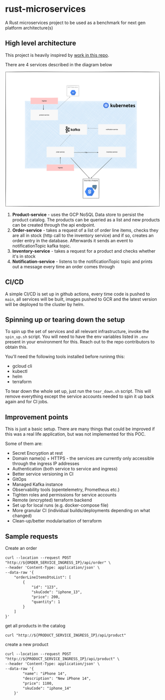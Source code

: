 # rust-microservices

A Rust microservices project to be used as a benchmark for next gen platform architecture(s)

## High level architecture

This project is heavily inspired by [work in this repo](https://github.com/SaiUpadhyayula/spring-boot-microservices).

There are 4 services described in the diagram below

![high level architecture](../java-containers-k8s/docs/arch.png)

1. **Product-service** - uses the GCP NoSQL Data store to persist the product catalog. The products can be queried as a list and new products can be created through the api endpoint.
2. **Order-service** - takes a request of a list of order line items, checks they are all in stock (http call to the inventory service) and if so, creates an order entry in the database. Afterwards it sends an event to notificationTopic kafka topic.
3. **Inventory-service** - takes a request for a product and checks whether it's in stock
4. **Notification-service** - listens to the notificationTopic topic and prints out a message every time an order comes through

## CI/CD

A simple CI/CD is set up in github actions, every time code is pushed to `main`, all services will be built, images pushed to GCR
and the latest version will be deployed to the cluster by helm.

## Spinning up or tearing down the setup

To spin up the set of services and all relevant infrastructure, invoke the `spin_up.sh` script.
You will need to have the env variables listed in `.env` present in your environment for this. Reach out to the repo contributors
to obtain this.

You'll need the following tools installed before runinng this:

- gcloud cli
- kubectl
- helm
- terraform

To tear down the whole set up, just run the `tear_down.sh` script. This will remove everything except the service accounts
needed to spin it up back again and for CI jobs.

## Improvement points

This is just a basic setup. There are many things that could be improved if this was a real life application, but was not
implemented for this POC.

Some of them are:

- Secret Encryption at rest
- Domain name(s) + HTTPS - the services are currently only accessible through the ingress IP addresses
- Authentication (both service to service and ingress)
- Better service versioning in CI
- GitOps
- Managed Kafka instance
- Observability tools (opentelemetry, Prometheus etc.)
- Tighten roles and permissions for service accounts
- Remote (encrypted) terraform backend
- Set up for local runs (e.g. docker-compose file)
- More granular CI (individual builds/deployments depending on what changed)
- Clean-up/better modularisation of terraform

## Sample requests

Create an order

```shell
curl --location --request POST "http://${ORDER_SERVICE_INGRESS_IP}/api/order" \
--header 'Content-Type: application/json' \
--data-raw '{
    "orderLineItemsDtoList": [
        {
            "id": "123",
            "skuCode": "iphone_13",
            "price": 200,
            "quantity": 1
        }
    ]
}'
```

get all products in the catalog

```shell
curl "http://${PRODUCT_SERVICE_INGRESS_IP}/api/product"
```

create a new product

```shell
curl --location --request POST "http://${PRODUCT_SERVICE_INGRESS_IP}/api/product" \
--header 'Content-Type: application/json' \
--data-raw '{
        "name": "iPhone 14",
        "description": "New iPhone 14",
        "price": 1100,
        "skuCode": "iphone_14"
    }'
```
